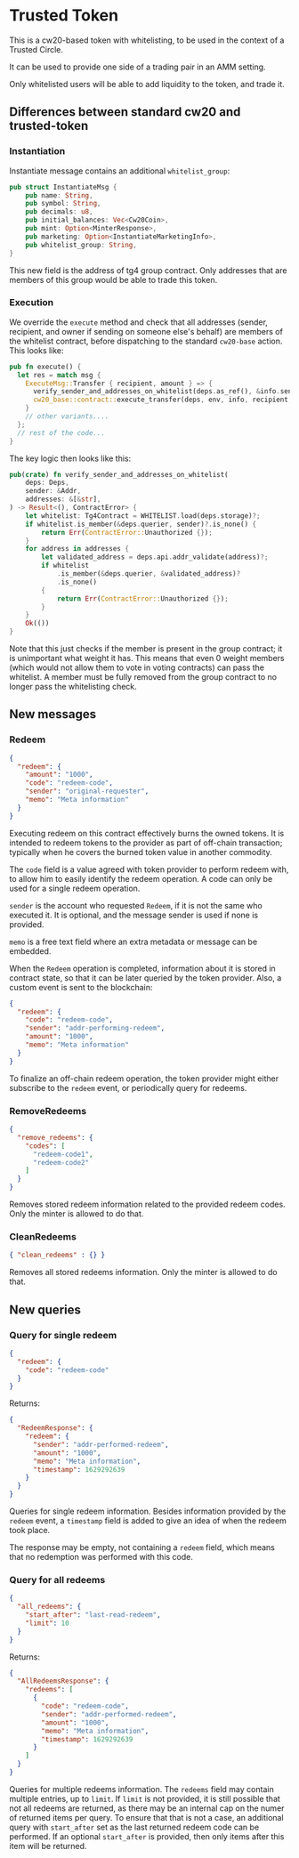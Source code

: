 # Trusted Token

This is a cw20-based token with whitelisting, to be used in the context of a Trusted Circle.

It can be used to provide one side of a trading pair in an AMM setting.

Only whitelisted users will be able to add liquidity to the token, and trade it.

## Differences between standard cw20 and trusted-token

### Instantiation

Instantiate message contains an additional `whitelist_group`:

```rust
pub struct InstantiateMsg {
    pub name: String,
    pub symbol: String,
    pub decimals: u8,
    pub initial_balances: Vec<Cw20Coin>,
    pub mint: Option<MinterResponse>,
    pub marketing: Option<InstantiateMarketingInfo>,
    pub whitelist_group: String,
}
```

This new field is the address of tg4 group contract. Only addresses that are members of
this group would be able to trade this token.

### Execution

We override the `execute` method and check that all addresses (sender, recipient, and owner if sending on someone else's behalf)
are members of the whitelist contract, before dispatching to the standard `cw20-base` action.  This looks like:

```rust
pub fn execute() {
  let res = match msg {
    ExecuteMsg::Transfer { recipient, amount } => {
      verify_sender_and_addresses_on_whitelist(deps.as_ref(), &info.sender, & [&recipient])?;
      cw20_base::contract::execute_transfer(deps, env, info, recipient, amount)?
    }
    // other variants....
  };
  // rest of the code...
}
```

The key logic then looks like this:

```rust
pub(crate) fn verify_sender_and_addresses_on_whitelist(
    deps: Deps,
    sender: &Addr,
    addresses: &[&str],
) -> Result<(), ContractError> {
    let whitelist: Tg4Contract = WHITELIST.load(deps.storage)?;
    if whitelist.is_member(&deps.querier, sender)?.is_none() {
        return Err(ContractError::Unauthorized {});
    }
    for address in addresses {
        let validated_address = deps.api.addr_validate(address)?;
        if whitelist
            .is_member(&deps.querier, &validated_address)?
            .is_none()
        {
            return Err(ContractError::Unauthorized {});
        }
    }
    Ok(())
}
```

Note that this just checks if the member is present in the group contract; it is unimportant what weight it has.
This means that even 0 weight members (which would not allow them to vote in voting contracts) can pass the whitelist.
A member must be fully removed from the group contract to no longer pass the whitelisting check.

## New messages

### Redeem

```json
{
  "redeem": {
    "amount": "1000",
    "code": "redeem-code",
    "sender": "original-requester",
    "memo": "Meta information"
  }
}
```

Executing redeem on this contract effectively burns the owned tokens. It is intended
to redeem tokens to the provider as part of off-chain transaction; typically when he
covers the burned token value in another commodity.

The `code` field is a value agreed with token provider to perform redeem with, to
allow him to easily identify the redeem operation. A code can only be used for a single
redeem operation.

`sender` is the account who requested `Redeem`, if it is not the same who executed it.
It is optional, and the message sender is used if none is provided.

`memo` is a free text field where an extra metadata or message can be embedded.

When the `Redeem` operation is completed, information about it is stored in contract
state, so that it can be later queried by the token provider. Also, a custom event is sent
to the blockchain:

```json
{
  "redeem": {
    "code": "redeem-code",
    "sender": "addr-performing-redeem",
    "amount": "1000",
    "memo": "Meta information"
  }
}
```

To finalize an off-chain redeem operation, the token provider might either subscribe to
the `redeem` event, or periodically query for redeems.

### RemoveRedeems

```json
{
  "remove_redeems": {
    "codes": [
      "redeem-code1",
      "redeem-code2"
    ]
  }
}
```

Removes stored redeem information related to the provided redeem codes. Only the minter
is allowed to do that.

### CleanRedeems

```json
{ "clean_redeems" : {} }
```

Removes all stored redeems information. Only the minter is allowed to do that.

## New queries

### Query for single redeem

```json
{
  "redeem": {
    "code": "redeem-code"
  }
}
```

Returns:

```json
{
  "RedeemResponse": {
    "redeem": {
      "sender": "addr-performed-redeem",
      "amount": "1000",
      "memo": "Meta information",
      "timestamp": 1629292639
    }
  }
}
```

Queries for single redeem information. Besides information provided by the
`redeem` event, a `timestamp` field is added to give an idea of when the redeem took place.

The response may be empty, not containing a `redeem` field, which means that no
redemption was performed with this code.

### Query for all redeems

```json
{
  "all_redeems": {
    "start_after": "last-read-redeem",
    "limit": 10
  }
}
```

Returns:

```json
{
  "AllRedeemsResponse": {
    "redeems": [
      {
        "code": "redeem-code",
        "sender": "addr-performed-redeem",
        "amount": "1000",
        "memo": "Meta information",
        "timestamp": 1629292639
      }
    ]
  }
}
```

Queries for multiple redeems information. The `redeems` field may contain multiple
entries, up to `limit`. If `limit` is not provided, it is still possible
that not all redeems are returned, as there may be an internal cap on the
numer of returned items per query. To ensure that that is not a case, an additional query
with `start_after` set as the last returned redeem code can be performed.
If an optional `start_after` is provided, then only items after
this item will be returned.
